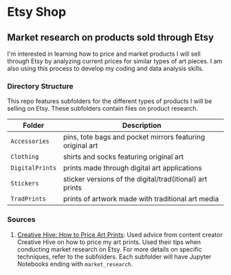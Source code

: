 # Etsy Shop 

## Market research on products sold through Etsy

I'm interested in learning how to price and market products I will sell through Etsy by analyzing current prices for similar types of art pieces. I am also using this process to develop my coding and data analysis skills. 

### Directory Structure

This repo features subfolders for the different types of products I will be selling on Etsy. These subfolders contain files on product research.

| Folder | Description |
|-----|-----|
| `Accessories`  | pins, tote bags and pocket mirrors featuring original art |
| `Clothing`  | shirts and socks featuring original art |
| `DigitalPrints`  | prints made through digital art applications |
| `Stickers`  | sticker versions of the digital/trad(itional) art prints |
| `TradPrints`  | prints of artwork made with traditional art media |

### Sources

1. [Creative Hive: How to Price Art Prints](https://www.youtube.com/watch?v=d0KJnkw9U2E): Used advice from content creator Creative Hive on how to price my art prints. Used their tips when conducting market research on Etsy. For more details on specific techniques, refer to the subfolders. Each subfolder will have Jupyter Notebooks ending with `market_research`.
